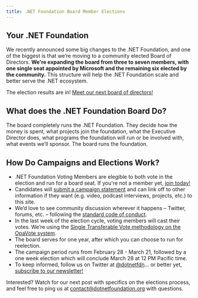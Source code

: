 ```yaml
---
title: .NET Foundation Board Member Elections
---
```


## Your .NET Foundation

We recently announced some big changes to the .NET Foundation, and one of the biggest is that we’re moving to a community elected Board of Directors. **We're expanding the board from three to seven members, with one single seat appointed by Microsoft and the remaining six elected by the community.** This structure will help the .NET Foundation scale and better serve the .NET ecosystem.

The election results are in! [Meet our next board of directors!](/results)

## What does the .NET Foundation Board Do?

The board completely runs the .NET Foundation. They decide how the money is spent, what projects join the foundation, what the Executive Director does, what programs the foundation will run or be involved with, what events we’ll sponsor. The board runs the foundation.

## How Do Campaigns and Elections Work?

*   .NET Foundation Voting Members are elegible to both vote in the election and run for a board seat. If you're not a member yet, [join today!](https://dotnetfoundation.org/become-a-member)
*   Candidates will [submit a campaign statement](/campaign) and can link off to other information if they want (e.g. video, podcast interviews, projects, etc.) to this site.
*   We’d love to see community discussion wherever it happens – Twitter, forums, etc. – following the [standard code of conduct](https://dotnetfoundation.org/code-of-conduct).
*   In the last week of the election cycle, voting members will cast their votes. We’re using the [Single Transferable Vote methodology on the OpaVote system](https://www.opavote.com/methods/single-transferable-vote).
*   The board serves for one year, after which you can choose to run for reelection.
*   The campaign period runs from February 28 - March 21, followed by a one week election which will conclude March 28 at 12 PM Pacific time.
*   To keep informed, follow us on Twitter at [@dotnetfdn](https://twitter.com/dotnetfdn)... or better yet, [subscribe to our newsletter!](http://eepurl.com/dhL_qb)

Interested? Watch for our next post with specifics on the elections process, and feel free to ping us at [contact@dotnetfoundation.org](mailto:contact@dotnetfoundation.org) with questions.

